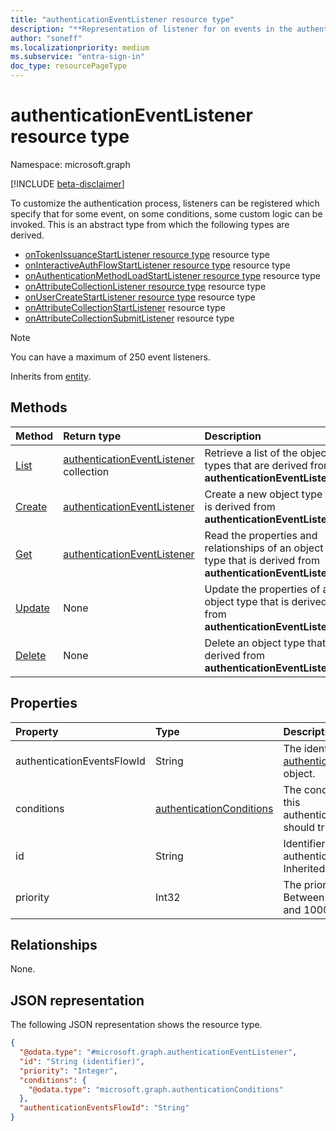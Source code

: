```yaml
---
title: "authenticationEventListener resource type"
description: "**Representation of listener for on events in the authentication process**"
author: "soneff"
ms.localizationpriority: medium
ms.subservice: "entra-sign-in"
doc_type: resourcePageType
---
```


# authenticationEventListener resource type

Namespace: microsoft.graph

[!INCLUDE [beta-disclaimer](../../includes/beta-disclaimer.md)]

To customize the authentication process, listeners can be registered which specify that for some event, on some conditions, some custom logic can be invoked. This is an abstract type from which the following types are derived.

- [onTokenIssuanceStartListener resource type](../resources/ontokenissuancestartlistener.md) resource type
- [onInteractiveAuthFlowStartListener resource type](../resources/oninteractiveauthflowstartlistener.md) resource type
- [onAuthenticationMethodLoadStartListener resource type](../resources/onauthenticationmethodloadstartlistener.md) resource type
- [onAttributeCollectionListener resource type](../resources/onattributecollectionlistener.md) resource type
- [onUserCreateStartListener resource type](../resources/onusercreatestartlistener.md) resource type
- [onAttributeCollectionStartListener](../resources/onattributecollectionstartlistener.md) resource type
- [onAttributeCollectionSubmitListener](../resources/onattributecollectionsubmitlistener.md) resource type

> [!NOTE]
>
> You can have a maximum of 250 event listeners.

Inherits from [entity](../resources/entity.md).

## Methods
|Method|Return type|Description|
|:---|:---|:---|
|[List](../api/identitycontainer-list-authenticationeventlisteners.md)|[authenticationEventListener](../resources/authenticationeventlistener.md) collection|Retrieve a list of the object types that are derived from **authenticationEventListener**.|
|[Create](../api/identitycontainer-post-authenticationeventlisteners.md)|[authenticationEventListener](../resources/authenticationeventlistener.md)|Create a new object type that is derived from **authenticationEventListener**.|
|[Get](../api/authenticationeventlistener-get.md)|[authenticationEventListener](../resources/authenticationeventlistener.md)|Read the properties and relationships of an object type that is derived from **authenticationEventListener**.|
|[Update](../api/authenticationeventlistener-update.md)|None|Update the properties of an object type that is derived from **authenticationEventListener**.|
|[Delete](../api/authenticationeventlistener-delete.md)|None|Delete an object type that is derived from **authenticationEventListener**.|

## Properties
|Property|Type|Description|
|:---|:---|:---|
|authenticationEventsFlowId|String|The identifier of the [authenticationEventsFlow](../resources/authenticationeventsflow.md) object.|
|conditions|[authenticationConditions](../resources/authenticationconditions.md)|The conditions on which this authenticationEventListener should trigger.|
|id|String|Identifier for this authenticationEventListener. Inherited from [entity](../resources/entity.md).|
|priority|Int32| The priority of this handler. Between 0 (lower priority) and 1000 (higher priority).|

## Relationships
None.

## JSON representation
The following JSON representation shows the resource type.
<!-- {
  "blockType": "resource",
  "keyProperty": "id",
  "@odata.type": "microsoft.graph.authenticationEventListener",
  "baseType": "microsoft.graph.entity",
  "openType": true
}
-->
``` json
{
  "@odata.type": "#microsoft.graph.authenticationEventListener",
  "id": "String (identifier)",
  "priority": "Integer",
  "conditions": {
    "@odata.type": "microsoft.graph.authenticationConditions"
  },
  "authenticationEventsFlowId": "String"
}
```

